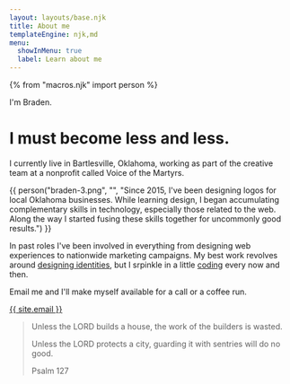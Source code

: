```yaml
---
layout: layouts/base.njk
title: About me
templateEngine: njk,md
menu:
  showInMenu: true
  label: Learn about me
---
```


{% from "macros.njk" import person %}

I'm Braden.

# I must become less and less.

I currently live in Bartlesville, Oklahoma, working as part of the creative team at a nonprofit called Voice of the Martyrs.

{{ person("braden-3.png", "", "Since 2015, I've been designing logos for local Oklahoma businesses. While learning design, I began accumulating complementary skills in technology, especially those related to the web. Along the way I started fusing these skills together for uncommonly good results.") }}

In past roles I've been involved in everything from designing web experiences to nationwide marketing campaigns. My best work revolves around [designing identities](//oakstudio.co), but I srpinkle in a little [coding](/code) every now and then.

Email me and I'll make myself available for a call or a coffee run.

[{{ site.email }}](mailto:{{site.email}})

> Unless the LORD builds a house, the work of the builders is wasted.
>
> Unless the LORD protects a city, guarding it with sentries will do no good.
>
> <div class="light-text">Psalm 127</div>
